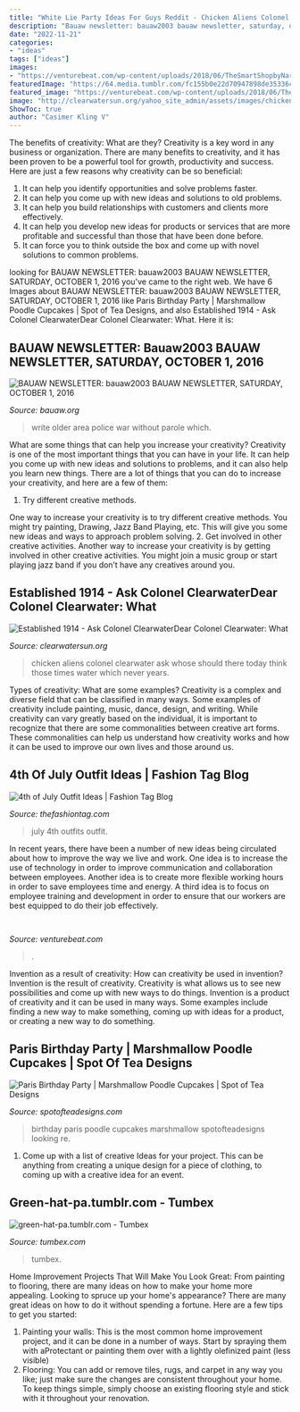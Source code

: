 ```yaml
---
title: "White Lie Party Ideas For Guys Reddit - Chicken Aliens Colonel Clearwater Ask Whose Should There Today Think Those Times Water Which Never Years"
description: "Bauaw newsletter: bauaw2003 bauaw newsletter, saturday, october 1, 2016"
date: "2022-11-21"
categories:
- "ideas"
tags: ["ideas"]
images:
- "https://venturebeat.com/wp-content/uploads/2018/06/TheSmartShopbyNarrativGeneric1.png?w=300"
featuredImage: "https://64.media.tumblr.com/fc155b0e22d70947898de35336c25302/tumblr_inline_oux7heqe1v1utopqu_400.png"
featured_image: "https://venturebeat.com/wp-content/uploads/2018/06/TheSmartShopbyNarrativGeneric1.png?w=300"
image: "http://clearwatersun.org/yahoo_site_admin/assets/images/chicken-little-aliens.220172249_std.jpg"
ShowToc: true
author: "Casimer Kling V"
---
```



The benefits of creativity: What are they?
Creativity is a key word in any business or organization. There are many benefits to creativity, and it has been proven to be a powerful tool for growth, productivity and success. Here are just a few reasons why creativity can be so beneficial: 
1. It can help you identify opportunities and solve problems faster.
2. It can help you come up with new ideas and solutions to old problems.
3. It can help you build relationships with customers and clients more effectively. 
4. It can help you develop new ideas for products or services that are more profitable and successful than those that have been done before. 
5. It can force you to think outside the box and come up with novel solutions to common problems.

	

		
looking for BAUAW NEWSLETTER: bauaw2003 BAUAW NEWSLETTER, SATURDAY, OCTOBER 1, 2016 you've came to the right web. We have 6 Images about BAUAW NEWSLETTER: bauaw2003 BAUAW NEWSLETTER, SATURDAY, OCTOBER 1, 2016 like Paris Birthday Party | Marshmallow Poodle Cupcakes | Spot of Tea Designs,  and also Established 1914 - ﻿Ask Colonel ClearwaterDear Colonel Clearwater: What. Here it is:
		
    
## BAUAW NEWSLETTER: Bauaw2003 BAUAW NEWSLETTER, SATURDAY, OCTOBER 1, 2016

<img loading=lazy src="https://4.bp.blogspot.com/-XXfMcZKQRFI/XlQLfCHJryI/AAAAAAAEr1M/-e9P1h9K6vU8RPmsgfHlqSBUF356x36xgCK4BGAYYCw/s1600/peace-sq.png" onerror="this.onerror=null;this.src='https://tse4.mm.bing.net/th?id=OIP.RUoqtzxJWOTtm9moMjro1AHaHa&amp;pid=15.1';" alt="BAUAW NEWSLETTER: bauaw2003 BAUAW NEWSLETTER, SATURDAY, OCTOBER 1, 2016">

_Source: bauaw.org_

>write older area police war without parole which. 

	

What are some things that can help you increase your creativity?
Creativity is one of the most important things that you can have in your life. It can help you come up with new ideas and solutions to problems, and it can also help you learn new things. There are a lot of things that you can do to increase your creativity, and here are a few of them: 
1. Try different creative methods.

One way to increase your creativity is to try different creative methods. You might try painting, Drawing, Jazz Band Playing, etc. This will give you some new ideas and ways to approach problem solving. 
2. Get involved in other creative activities.
Another way to increase your creativity is by getting involved in other creative activities. You might join a music group or start playing jazz band if you don’t have any creatives around you.

    
## Established 1914 - ﻿Ask Colonel ClearwaterDear Colonel Clearwater: What

<img loading=lazy src="http://clearwatersun.org/yahoo_site_admin/assets/images/chicken-little-aliens.220172249_std.jpg" onerror="this.onerror=null;this.src='https://tse3.mm.bing.net/th?id=OIP.pWmaPq4pitKcq07oXwJHvgAAAA&amp;pid=15.1';" alt="Established 1914 - ﻿Ask Colonel ClearwaterDear Colonel Clearwater: What">

_Source: clearwatersun.org_

>chicken aliens colonel clearwater ask whose should there today think those times water which never years. 

	

Types of creativity: What are some examples?
Creativity is a complex and diverse field that can be classified in many ways. Some examples of creativity include painting, music, dance, design, and writing. While creativity can vary greatly based on the individual, it is important to recognize that there are some commonalities between creative art forms. These commonalities can help us understand how creativity works and how it can be used to improve our own lives and those around us.

    
## 4th Of July Outfit Ideas | Fashion Tag Blog

<img loading=lazy src="https://thefashiontag.com/wp-content/uploads/2015/06/4th-july-outfits.jpg" onerror="this.onerror=null;this.src='https://tse2.mm.bing.net/th?id=OIP.Zu-O2qKwKKMXF8wG6tg5qAHaDt&amp;pid=15.1';" alt="4th of July Outfit Ideas | Fashion Tag Blog">

_Source: thefashiontag.com_

>july 4th outfits outfit. 

	

In recent years, there have been a number of new ideas being circulated about how to improve the way we live and work. One idea is to increase the use of technology in order to improve communication and collaboration between employees. Another idea is to create more flexible working hours in order to save employees time and energy. A third idea is to focus on employee training and development in order to ensure that our workers are best equipped to do their job effectively.

    
## 

<img loading=lazy src="https://venturebeat.com/wp-content/uploads/2018/06/TheSmartShopbyNarrativGeneric1.png?w=300" onerror="this.onerror=null;this.src='https://tse2.mm.bing.net/th?id=OIP.ZdznXUSlQhhbL20JhKTVaQAAAA&amp;pid=15.1';" alt="">

_Source: venturebeat.com_

>. 

	

Invention as a result of creativity: How can creativity be used in invention?
Invention is the result of creativity. Creativity is what allows us to see new possibilities and come up with new ways to do things. Invention is a product of creativity and it can be used in many ways. Some examples include finding a new way to make something, coming up with ideas for a product, or creating a new way to do something.

    
## Paris Birthday Party | Marshmallow Poodle Cupcakes | Spot Of Tea Designs

<img loading=lazy src="https://i0.wp.com/spotofteadesigns.com/wp-content/uploads/2018/03/Paris-Birthday-Party-Table-Full.jpg?resize=640%2C427&amp;ssl=1" onerror="this.onerror=null;this.src='https://tse2.mm.bing.net/th?id=OIP.DwRHCEUMuabKQ74l6dTPLwHaE8&amp;pid=15.1';" alt="Paris Birthday Party | Marshmallow Poodle Cupcakes | Spot of Tea Designs">

_Source: spotofteadesigns.com_

>birthday paris poodle cupcakes marshmallow spotofteadesigns looking re. 

	

1. Come up with a list of creative Ideas for your project. This can be anything from creating a unique design for a piece of clothing, to coming up with a creative idea for an event.

    
## Green-hat-pa.tumblr.com - Tumbex

<img loading=lazy src="https://64.media.tumblr.com/fc155b0e22d70947898de35336c25302/tumblr_inline_oux7heqe1v1utopqu_400.png" onerror="this.onerror=null;this.src='https://tse1.mm.bing.net/th?id=OIP.2n5clTWDYEXf-dGorIYw_gAAAA&amp;pid=15.1';" alt="green-hat-pa.tumblr.com - Tumbex">

_Source: tumbex.com_

>tumbex. 

	

Home Improvement Projects That Will Make You Look Great: From painting to flooring, there are many ideas on how to make your home more appealing.
Looking to spruce up your home's appearance? There are many great ideas on how to do it without spending a fortune. Here are a few tips to get you started:
1. Painting your walls: This is the most common home improvement project, and it can be done in a number of ways. Start by spraying them with aProtectant or painting them over with a lightly olefinized paint (less visible) 
2. Flooring: You can add or remove tiles, rugs, and carpet in any way you like; just make sure the changes are consistent throughout your home. To keep things simple, simply choose an existing flooring style and stick with it throughout your renovation.


